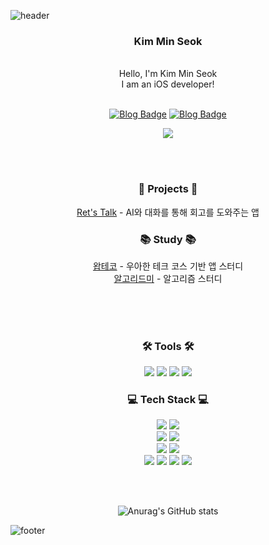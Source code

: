 ![header](https://capsule-render.vercel.app/api?type=waving&&color=gradient&height=100&section=header&fontSize=100)


<div align = "center">

<h3>Kim Min Seok</h3><br/>
Hello, I'm Kim Min Seok<br/>
I am an iOS developer!<br/>

<br/>

[![Blog Badge](http://img.shields.io/badge/-Blog-white?style=flat-square&logo=velog&link=https://velog.io/@alstjr7437)](https://velog.io/@alstjr7437)
[![Blog Badge](http://img.shields.io/badge/-git-white?style=flat-square&logo=Git&link=https://alstjr7437.github.io)](https://alstjr7437.github.io)


<a href="https://hits.seeyoufarm.com"><img src="https://hits.seeyoufarm.com/api/count/incr/badge.svg?url=https%3A%2F%2Fgithub.com%2Falstjr7437&count_bg=%2379C83D&title_bg=%23555555&icon=&icon_color=%23E7E7E7&title=hits&edge_flat=false"/></a>

<br><br/>

<h3>📜 Projects 📜</h3>
<a href="https://github.com/RetsTalk/Ret-s-Talk">Ret's Talk</a> - AI와 대화를 통해 회고를 도와주는 앱

<h3>📚 Study 📚</h3>
<a href="https://github.com/wowap-course">왑테코</a> - 우아한 테크 코스 기반 앱 스터디 <br>
<a href="https://github.com/orgs/AlgoLeadMe/repositories?type=source">알고리드미</a> - 알고리즘 스터디 

<br><br><br>

<h3>🛠️ Tools 🛠️</h3>
<img src="https://img.shields.io/badge/Git-F05032?style=flat-square&logo=Git&logoColor=white"/>
<img src="https://img.shields.io/badge/Figma-F24E1E?style=flat-square&logo=figma&logoColor=white"/>
<img src="https://img.shields.io/badge/Notion-000000?style=flat-square&logo=notion&logoColor=white"/>
<img src="https://img.shields.io/badge/Slack-4A154B?style=flat-square&logo=Slack&logoColor=white"/>

<h3>💻 Tech Stack 💻</h3>
<img src="https://img.shields.io/badge/Swift-F05138?style=flat-square&logo=swift&logoColor=white"/>
<img src="https://img.shields.io/badge/Flutter-02569B?style=flat-square&logo=flutter&logoColor=white"/><br>
<img src="https://img.shields.io/badge/Spring-6DB33F?style=flat-square&logo=Spring&logoColor=white"/>
<img src="https://img.shields.io/badge/Express-000000?style=flat-square&logo=Express&logoColor=white"/><br>
<img src="https://img.shields.io/badge/MySQL-4479A1?style=flat-square&logo=MySQL&logoColor=white"/>
<img src="https://img.shields.io/badge/MariaDB-003545?style=flat-square&logo=MariaDB&logoColor=white"/><br>
<img src="https://img.shields.io/badge/HTML5-E34F26?style=flat-square&logo=html5&logoColor=white"/>
<img src="https://img.shields.io/badge/CSS3-1572B6?style=flat-square&logo=CSS3&logoColor=white"/>
<img src="https://img.shields.io/badge/React-61DAFB?style=flat-square&logo=react&logoColor=white"/>
<img src="https://img.shields.io/badge/Node.js-339933?style=flat-square&logo=node.js&logoColor=white"/><br>

<br><br>

![Anurag's GitHub stats](https://github-readme-stats.vercel.app/api?username=alstjr7437&show_icons=true)
</div>


![footer](https://capsule-render.vercel.app/api?type=waving&&color=gradient&height=100&section=footer&fontSize=90)


